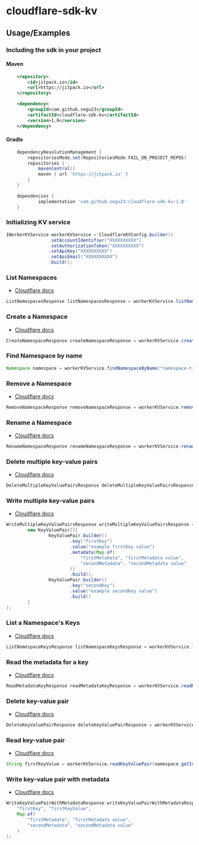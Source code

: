 # cloudflare-sdk-kv

## Usage/Examples

### Including the sdk in your project
#### Maven
```xml
    <repository>
        <id>jitpack.io</id>
        <url>https://jitpack.io</url>
    </repository>
```
```xml
    <dependency>
        <groupId>com.github.segu23</groupId>
        <artifactId>cloudflare-sdk-kv</artifactId>
        <version>1.0</version>
    </dependency>
```
#### Gradle
```gradle
    dependencyResolutionManagement {
		repositoriesMode.set(RepositoriesMode.FAIL_ON_PROJECT_REPOS)
		repositories {
			mavenCentral()
			maven { url 'https://jitpack.io' }
		}
	}
```
```gradle
    dependencies {
	        implementation 'com.github.segu23:cloudflare-sdk-kv:1.0'
	}
```

### Initializing KV service
```java
IWorkerKVService workerKVService = CloudflareKVConfig.builder()
                .setAccountIdentifier("XXXXXXXXXX")
                .setAuthorizationToken("XXXXXXXXXX")
                .setApiKey("XXXXXXXXXX")
                .setApiEmail("XXXXXXXXXX")
                .build();
```

### List Namespaces
- [Cloudflare docs](https://developers.cloudflare.com/api/operations/workers-kv-namespace-list-namespaces)
```java
ListNamespacesResponse listNamespacesResponse = workerKVService.listNamespaces();
```

### Create a Namespace
- [Cloudflare docs](https://developers.cloudflare.com/api/operations/workers-kv-namespace-create-a-namespace)
```java
CreateNamespaceResponse createNamespaceResponse = workerKVService.createNamespace("namespace-title");
```

### Find Namespace by name
```java
Namespace namespace = workerKVService.findNamespaceByName("namespace-title");
``` 

### Remove a Namespace
- [Cloudflare docs](https://developers.cloudflare.com/api/operations/workers-kv-namespace-remove-a-namespace)
```java
RemoveNamespaceResponse removeNamespaceResponse = workerKVService.removeNamespace(namespace.getId());
```

### Rename a Namespace
- [Cloudflare docs](https://developers.cloudflare.com/api/operations/workers-kv-namespace-rename-a-namespace)
```java
RenameNamespaceResponse renameNamespaceResponse = workerKVService.renameNamespace(namespace.getId(), "new-namespace-title");
```

### Delete multiple key-value pairs
- [Cloudflare docs](https://developers.cloudflare.com/api/operations/workers-kv-namespace-delete-multiple-key-value-pairs)
```java
DeleteMultipleKeyValuePairsResponse deleteMultipleKeyValuePairsResponse = workerKVService.deleteMultipleKeyValuePairs(namespace.getId(), new String[]{"firstKey", "secondKey"});
```

### Write multiple key-value pairs
- [Cloudflare docs](https://developers.cloudflare.com/api/operations/workers-kv-namespace-write-multiple-key-value-pairs)
```java
WriteMultipleKeyValuePairsResponse writeMultipleKeyValuePairsResponse = workerKVService.writeMultipleKeyValuePairs(namespace.getId(), 
        new KeyValuePair[]{
                KeyValuePair.builder()
                        .key("firstKey")
                        .value("example firstKey value")
                        .metadata(Map.of(
                            "firstMetadata", "firstMetadata value", 
                            "secondMetadata", "secondMetadata value"
                        ))
                        .build(),
                KeyValuePair.builder()
                        .key("secondKey")
                        .value("example secondKey value")
                        .build()
        }
);
```

### List a Namespace's Keys
- [Cloudflare docs](https://developers.cloudflare.com/api/operations/workers-kv-namespace-list-a-namespace'-s-keys)
```java
ListNamespaceKeysResponse listNamespaceKeysResponse = workerKVService.listNamespaceKeys(namespace.getId());
```

### Read the metadata for a key
- [Cloudflare docs](https://developers.cloudflare.com/api/operations/workers-kv-namespace-read-the-metadata-for-a-key)
```java
ReadMetadataKeyResponse readMetadataKeyResponse = workerKVService.readMetadataKey(namespace.getId(), "firstKey");
```

### Delete key-value pair
- [Cloudflare docs](https://developers.cloudflare.com/api/operations/workers-kv-namespace-delete-key-value-pair)
```java
DeleteKeyValuePairResponse deleteKeyValuePairResponse = workerKVService.deleteKeyValuePair(namespace.getId(), "firstKey");
```

### Read key-value pair
- [Cloudflare docs](https://developers.cloudflare.com/api/operations/workers-kv-namespace-read-key-value-pair)
```java
String firstKeyValue = workerKVService.readKeyValuePair(namespace.getId(), "firstKey");
```

### Write key-value pair with metadata
- [Cloudflare docs](https://developers.cloudflare.com/api/operations/workers-kv-namespace-write-key-value-pair-with-metadata)
```java
WriteKeyValuePairWithMetadataResponse writeKeyValuePairWithMetadataResponse = workerKVService.writeKeyValuePairWithMetadata(namespace.getId(), 
    "firstKey", "firstKeyValue", 
    Map.of(
        "firstMetadata", "firstMetadata value", 
        "secondMetadata", "secondMetadata value"
    )
);
```
